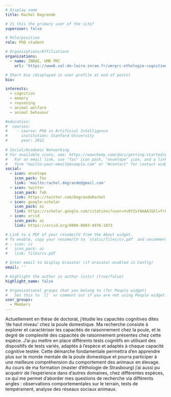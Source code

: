 ```yaml
---
# Display name
title: Rachel Degrande

# Is this the primary user of the site?
superuser: false

# Role/position
role: PhD student

# Organizations/Affiliations
organizations:
  - name: INRAE, UMR PRC
    url: 'https://www6.val-de-loire.inrae.fr/umrprc-ethologie-cognition'

# Short bio (displayed in user profile at end of posts)
bio: 

interests:
  - cognition
  - memory
  - reasoning
  - animal welfare
  - animal behavour

#education:
#  courses:
#    - course: PhD in Artificial Intelligence
#      institution: Stanford University
#      year: 2012
 
# Social/Academic Networking
# For available icons, see: https://wowchemy.com/docs/getting-started/page-builder/#icons
#   For an email link, use "fas" icon pack, "envelope" icon, and a link in the
#   form "mailto:your-email@example.com" or "#contact" for contact widget.
social:
  - icon: envelope
    icon_pack: fas
    link: 'mailto:rachel.degrande@gmail.com'
  - icon: twitter
    icon_pack: fab
    link: https://twitter.com/DegrandeRachel
  - icon: google-scholar
    icon_pack: ai
    link: https://scholar.google.com/citations?user=Vv8YZsYAAAAJ&hl=fr&oi 
  - icon: orcid
    icon_pack: ai
    link: https://orcid.org/0000-0003-4976-1073

# Link to a PDF of your resume/CV from the About widget.
# To enable, copy your resume/CV to `static/files/cv.pdf` and uncomment the lines below.
# - icon: cv
#   icon_pack: ai
#   link: files/cv.pdf

# Enter email to display Gravatar (if Gravatar enabled in Config)
email: ''

# Highlight the author in author lists? (true/false)
highlight_name: false

# Organizational groups that you belong to (for People widget)
#   Set this to `[]` or comment out if you are not using People widget.
user_groups:
  - Members
---
```

Actuellement en thèse de doctorat, j’étudie les capacités cognitives dites ‘de haut niveau’ chez la poule domestique. Ma recherche consiste à explorer et caractériser les capacités de raisonnement chez la poule, et le degré de complexité des capacités de raisonnement présentes chez cette espèce. J’ai pu mettre en place différents tests cognitifs en utilisant des dispositifs de tests variés, adaptés à l’espèce et adaptés à chaque capacité cognitive testée. Cette démarche fondamentale permettra d’en apprendre plus sur le monde mentale de la poule domestique et pourra participer à une meilleure compréhension du comportement des animaux en élevage. Au cours de ma formation (master d’éthologie de Strasbourg) j’ai aussi pu acquérir de l’expérience dans d’autres domaines, chez différentes espèces, ce qui me permet d’aborder mes questions de recherche via différents angles : observations comportementales sur le terrain, tests de tempérament, analyse des réseaux sociaux animaux.